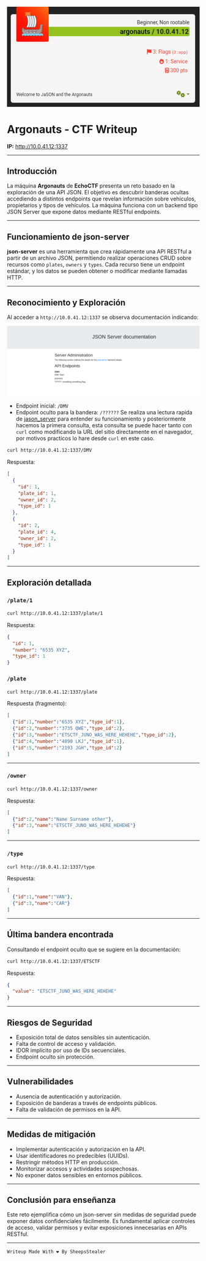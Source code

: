 ![jason1](https://raw.githubusercontent.com/Juno0w0/echoCTF_Writeups/refs/heads/main/Writeups/ARGONAUTS/jason1.png)
# Argonauts - CTF Writeup

**IP:** http://10.0.41.12:1337

---

## Introducción

La máquina **Argonauts** de **EchoCTF** presenta un reto basado en la exploración de una API JSON. El objetivo es descubrir banderas ocultas accediendo a distintos endpoints que revelan información sobre vehículos, propietarios y tipos de vehículos. La máquina funciona con un backend tipo JSON Server que expone datos mediante RESTful endpoints.

---

## Funcionamiento de json-server

**json-server** es una herramienta que crea rápidamente una API RESTful a partir de un archivo JSON, permitiendo realizar operaciones CRUD sobre recursos como `plates`, `owners` y `types`. Cada recurso tiene un endpoint estándar, y los datos se pueden obtener o modificar mediante llamadas HTTP.

---

## Reconocimiento y Exploración

Al acceder a `http://10.0.41.12:1337` se observa documentación indicando:


![jason2](https://raw.githubusercontent.com/Juno0w0/echoCTF_Writeups/refs/heads/main/Writeups/ARGONAUTS/jason2.png)

- Endpoint inicial: `/DMV`
- Endpoint oculto para la bandera: `/??????`
Se realiza una lectura rapida de [jason_server](https://github.com/typicode/json-server) para entender su funcionamiento y posteriormente hacemos la primera consulta, esta consulta se puede hacer tanto con `curl` como modificando la URL del sitio directamente en el navegador, por motivos practicos lo hare desde `curl` en este caso.

```bash
curl http://10.0.41.12:1337/DMV
```

Respuesta:

```json
[
  {
    "id": 1,
    "plate_id": 1,
    "owner_id": 2,
    "type_id": 1
  },
  {
    "id": 2,
    "plate_id": 4,
    "owner_id": 2,
    "type_id": 1
  }
]
```

---

## Exploración detallada

### `/plate/1`

```bash
curl http://10.0.41.12:1337/plate/1
```

Respuesta:

```json
{
  "id": 1,
  "number": "6535 XYZ",
  "type_id": 1
}
```

### `/plate`

```bash
curl http://10.0.41.12:1337/plate
```

Respuesta (fragmento):

```json
[
  {"id":1,"number":"6535 XYZ","type_id":1},
  {"id":2,"number":"3735 QWE","type_id":2},
  {"id":3,"number":"ETSCTF_JUNO_WAS_HERE_HEHEHE","type_id":2},
  {"id":4,"number":"4890 LKJ","type_id":1},
  {"id":5,"number":"2193 JGH","type_id":2}
]
```

---

### `/owner`

```bash
curl http://10.0.41.12:1337/owner
```

Respuesta:

```json
[
  {"id":2,"name":"Name Surname other"},
  {"id":3,"name":"ETSCTF_JUNO_WAS_HERE_HEHEHE"}
]
```

---

### `/type`

```bash
curl http://10.0.41.12:1337/type
```

Respuesta:

```json
[
  {"id":1,"name":"VAN"},
  {"id":3,"name":"CAR"}
]
```

---

## Última bandera encontrada

Consultando el endpoint oculto que se sugiere en la documentación:

```bash
curl http://10.0.41.12:1337/ETSCTF
```

Respuesta:

```json
{
  "value": "ETSCTF_JUNO_WAS_HERE_HEHEHE"
}
```

---

## Riesgos de Seguridad

- Exposición total de datos sensibles sin autenticación.
- Falta de control de acceso y validación.
- IDOR implícito por uso de IDs secuenciales.
- Endpoint oculto sin protección.

---

## Vulnerabilidades

- Ausencia de autenticación y autorización.
- Exposición de banderas a través de endpoints públicos.
- Falta de validación de permisos en la API.

---

## Medidas de mitigación

- Implementar autenticación y autorización en la API.
- Usar identificadores no predecibles (UUIDs).
- Restringir métodos HTTP en producción.
- Monitorizar accesos y actividades sospechosas.
- No exponer datos sensibles en entornos públicos.

---

## Conclusión para enseñanza

Este reto ejemplifica cómo un json-server sin medidas de seguridad puede exponer datos confidenciales fácilmente. Es fundamental aplicar controles de acceso, validar permisos y evitar exposiciones innecesarias en APIs RESTful.

---

```c
Writeup Made With ❤️ By SheepsStealer
```
